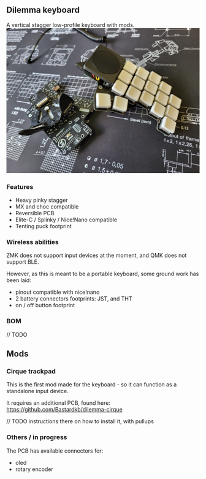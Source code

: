 ## Dilemma keyboard

A vertical stagger low-profile keyboard with mods.
![](pics/1b.jpg)

### Features

- Heavy pinky stagger
- MX and choc compatible
- Reversible PCB
- Elite-C / Splinky / Nice!Nano compatible
- Tenting puck footprint


### Wireless abilities

ZMK does not support input devices at the moment, and QMK does not support BLE.

However, as this is meant to be a portable keyboard, some ground work has been laid:

- pinout compatible with nice!nano
- 2 battery connectors footprints: JST, and THT
- on / off button footprint


### BOM

// TODO

## Mods

### Cirque trackpad

This is the first mod made for the keyboard - so it can function as a standalone input device.

It requires an additional PCB, found here: https://github.com/Bastardkb/dilemma-cirque

// TODO instructions there on how to install it, with pullups


### Others / in progress

The PCB has available connectors for:

- oled 
- rotary encoder

